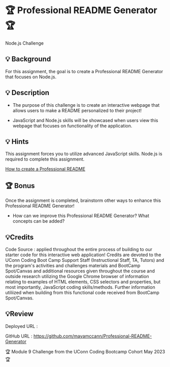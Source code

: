 # 🏆 Professional README Generator🏆
Node.js Challenge

## 💡 Background
For this assignment, the goal is to create a Professional README Generator that focuses on Node.js. 

## 💡 Description 

* The purpose of this challenge is to create an interactive webpage that allows users to make a README personalized to their project!

* JavaScript and Node.js skills will be showcased when users view this webpage that focuses on functionality of the application. 


## 💡 Hints

This assignment forces you to utilize advanced JavaScript skills. Node.js is required to complete this assignment. 

[How to create a Professional README](https://coding-boot-camp.github.io/full-stack/github/professional-readme-guide)


## 🏆 Bonus

Once the assignment is completed, brainstorm other ways to enhance this Professional README Generator!

* How can we improve this Professional README Generator? What concepts can be added?


## 💡Credits

Code Source : applied throughout the entire process of building to our starter code for this interactive web application! Credits are devoted to the UConn Coding Boot Camp Support Staff (Instructional Staff, TA, Tutors) and the program's activities and challenges materials and BootCamp Spot/Canvas and additional resources given throughout the course and outside research utilizing the Google Chrome browser of information relating to examples of HTML elements, CSS selectors and properties, but most importantly, JavaScript coding skills/methods. Further information utiliized when building from this functional code received from BootCamp Spot/Canvas. 

## 💡Review

Deployed URL : 

GitHub URL : https://github.com/mayamccann/Professional-README-Generator


🏆 Module 9 Challenge from the UConn Coding Bootcamp Cohort May 2023 🏆
